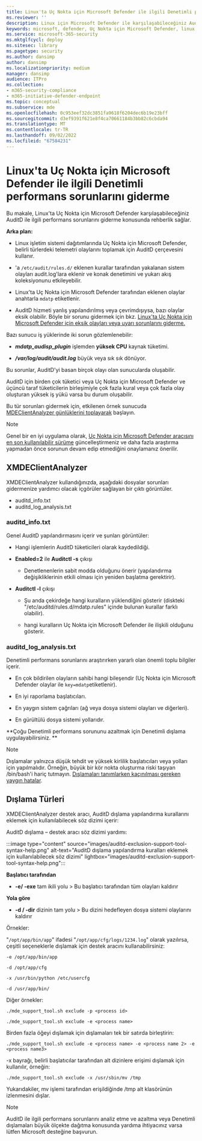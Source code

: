 ```yaml
---
title: Linux'ta Uç Nokta için Microsoft Defender ile ilgili Denetimli performans sorunlarını giderme
ms.reviewer: ''
description: Linux için Microsoft Defender ile karşılaşabileceğiniz AuditD ile ilgili performans sorunlarının nasıl giderildiğini açıklar.
keywords: microsoft, defender, Uç Nokta için Microsoft Defender, linux, sorun giderme, AuditD, XMDEClientAnalyzer, yükleme, dağıtma, kaldırma
ms.service: microsoft-365-security
ms.mktglfcycl: deploy
ms.sitesec: library
ms.pagetype: security
ms.author: dansimp
author: dansimp
ms.localizationpriority: medium
manager: dansimp
audience: ITPro
ms.collection:
- m365-security-compliance
- m365-initiative-defender-endpoint
ms.topic: conceptual
ms.subservice: mde
ms.openlocfilehash: 0c953eef32dc3851fa9618f6204dec6b19e23bff
ms.sourcegitcommit: d3ef9391f621e8f4ca70661184b3bb82c6cbda94
ms.translationtype: MT
ms.contentlocale: tr-TR
ms.lasthandoff: 09/02/2022
ms.locfileid: "67584231"
---
```

# <a name="troubleshoot-auditd-performance-issues-with-microsoft-defender-for-endpoint-on-linux"></a>Linux'ta Uç Nokta için Microsoft Defender ile ilgili Denetimli performans sorunlarını giderme 

Bu makale, Linux'ta Uç Nokta için Microsoft Defender karşılaşabileceğiniz AuditD ile ilgili performans sorunlarını giderme konusunda rehberlik sağlar. 

**Arka plan:** 

- Linux işletim sistemi dağıtımlarında Uç Nokta için Microsoft Defender, belirli türlerdeki telemetri olaylarını toplamak için AuditD çerçevesini kullanır. 

- 'a `/etc/audit/rules.d/` eklenen kurallar tarafından yakalanan sistem olayları audit.log'lara eklenir ve konak denetimini ve yukarı akış koleksiyonunu etkileyebilir.  

- Linux'ta Uç Nokta için Microsoft Defender tarafından eklenen olaylar anahtarla `mdatp` etiketlenir. 

- AuditD hizmeti yanlış yapılandırılmış veya çevrimdışıysa, bazı olaylar eksik olabilir. Böyle bir sorunu gidermek için bkz. [Linux'ta Uç Nokta için Microsoft Defender için eksik olayları veya uyarı sorunlarını giderme.](linux-support-events.md)

Bazı sunucu iş yüklerinde iki sorun gözlemlenebilir: 

- **_mdatp_audisp_plugin_** işlemden **yüksek CPU** kaynak tüketimi. 

- ***/var/log/audit/audit.log*** büyük veya sık sık dönüyor. 

Bu sorunlar, AuditD'yi basan birçok olayı olan sunucularda oluşabilir.  

AuditD için birden çok tüketici veya Uç Nokta için Microsoft Defender ve üçüncü taraf tüketicilerin birleşimiyle çok fazla kural veya çok fazla olay oluşturan yüksek iş yükü varsa bu durum oluşabilir. 

Bu tür sorunları gidermek için, etkilenen örnek sunucuda [MDEClientAnalyzer günlüklerini toplayarak](run-analyzer-macos-linux.md) başlayın. 

> [!NOTE]
> Genel bir en iyi uygulama olarak, [Uç Nokta için Microsoft Defender aracısını en son kullanılabilir sürüme](linux-whatsnew.md) güncelleştirmeniz ve daha fazla araştırma yapmadan önce sorunun devam edip etmediğini onaylamanız önerilir.


## <a name="xmdeclientanalyzer"></a>XMDEClientAnalyzer 

XMDEClientAnalyzer kullandığınızda, aşağıdaki dosyalar sorunları gidermenize yardımcı olacak içgörüler sağlayan bir çıktı görüntüler.
- auditd_info.txt
- auditd_log_analysis.txt


### <a name="auditd_infotxt"></a>auditd_info.txt

Genel AuditD yapılandırmasını içerir ve şunları görüntüler:

- Hangi işlemlerin AuditD tüketicileri olarak kaydedildiği. 

- **Enabled=2** ile **Auditctl -s** çıkışı  

    - Denetlenenlerin sabit modda olduğunu önerir (yapılandırma değişikliklerinin etkili olması için yeniden başlatma gerektirir). 

- **Auditctl -l** çıkışı  

    - Şu anda çekirdeğe hangi kuralların yüklendiğini gösterir (diskteki "/etc/auditd/rules.d/mdatp.rules" içinde bulunan kurallar farklı olabilir). 
    
    - hangi kuralların Uç Nokta için Microsoft Defender ile ilişkili olduğunu gösterir. 
    
### <a name="auditd_log_analysistxt"></a>auditd_log_analysis.txt

Denetimli performans sorunlarını araştırırken yararlı olan önemli toplu bilgiler içerir.  

- En çok bildirilen olayların sahibi hangi bileşendir (Uç Nokta için Microsoft Defender olaylar ile `key=mdatp`etiketlenir). 

- En iyi raporlama başlatıcıları. 

- En yaygın sistem çağrıları (ağ veya dosya sistemi olayları ve diğerleri). 

- En gürültülü dosya sistemi yollarıdır. 

**Çoğu Denetimli performans sorununu azaltmak için Denetimli dışlama uygulayabilirsiniz. **

> [!NOTE]
> Dışlamalar yalnızca düşük tehdit ve yüksek kirlilik başlatıcıları veya yolları için yapılmalıdır. Örneğin, büyük bir kör nokta oluşturma riski taşıyan /bin/bash'i hariç tutmayın.
> [Dışlamaları tanımlarken kaçınılması gereken yaygın hatalar](/microsoft-365/security/defender-endpoint/common-exclusion-mistakes-microsoft-defender-antivirus).



## <a name="exclusion-types"></a>Dışlama Türleri 

XMDEClientAnalyzer destek aracı, AuditD dışlama yapılandırma kurallarını eklemek için kullanılabilecek söz dizimi içerir: 

AuditD dışlama – destek aracı söz dizimi yardımı:

:::image type="content" source="images/auditd-exclusion-support-tool-syntax-help.png" alt-text="AuditD dışlama yapılandırma kuralları eklemek için kullanılabilecek söz dizimi" lightbox="images/auditd-exclusion-support-tool-syntax-help.png":::

**Başlatıcı tarafından** 

- **-e/ -exe** tam ikili yolu > Bu başlatıcı tarafından tüm olayları kaldırır 

**Yola göre** 

- **-d / -dir** dizinin tam yolu > Bu dizini hedefleyen dosya sistemi olaylarını kaldırır 

Örnekler: 

"`/opt/app/bin/app`" ifadesi "`/opt/app/cfg/logs/1234.log`" olarak yazılırsa, çeşitli seçeneklerle dışlamak için destek aracını kullanabilirsiniz: 

`-e /opt/app/bin/app`

`-d /opt/app/cfg`

`-x /usr/bin/python /etc/usercfg` 

`-d /usr/app/bin/`

Diğer örnekler: 

`./mde_support_tool.sh exclude -p <process id>`

`./mde_support_tool.sh exclude -e <process name>`

Birden fazla öğeyi dışlamak için dışlamaları tek bir satırda birleştirin: 

`./mde_support_tool.sh exclude -e <process name> -e <process name 2> -e <process name3>`
 
-x bayrağı, belirli başlatıcılar tarafından alt dizinlere erişimi dışlamak için kullanılır, örneğin: 

`./mde_support_tool.sh exclude -x /usr/sbin/mv /tmp`

Yukarıdakiler, mv işlemi tarafından erişildiğinde /tmp alt klasörünün izlenmesini dışlar. 

 
> [!NOTE]
> AuditD ile ilgili performans sorunlarını analiz etme ve azaltma veya Denetimli dışlamaları büyük ölçekte dağıtma konusunda yardıma ihtiyacınız varsa lütfen Microsoft desteğine başvurun. 


